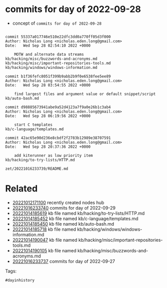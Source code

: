 # commits for day of 2022-09-28

- concept of `commits for day of 2022-09-28`

```

commit 55337a017746e510e22dfc3dd0a770ff05d3f000
Author: Nicholas Long <nicholas.eden.long@gmail.com>
Date:   Wed Sep 28 02:54:10 2022 +0000

    MOTW and alternate data streams
kb/hacking/misc/buzzwords-and-acronyms.md
kb/hacking/misc/important-repositories-tools.md
kb/hacking/windows/windows-information.md

commit b1f36fefc8051f399b9abb2b9f0e6538fee5ee89
Author: Nicholas Long <nicholas.eden.long@gmail.com>
Date:   Wed Sep 28 03:54:55 2022 +0000

    find largest files and argument value or default snippet/script
kb/auto-bash.md

commit d98885673941abe9a52d4123a7f9a0e26b1c3ab4
Author: Nicholas Long <nicholas.eden.long@gmail.com>
Date:   Wed Sep 28 06:19:56 2022 +0000

    start C templates
kb/c-language/templates.md

commit 42ac65e90d236e8cbdf2f2783b12989e38707591
Author: Nicholas Long <nicholas.eden.long@gmail.com>
Date:   Wed Sep 28 20:37:36 2022 +0000

    add kiterunner as low priority item
kb/hacking/to-try-lists/HTTP.md
```

` zet/20221016233739/README.md `

# Related

- [20221012171100](/zet/20221012171100/README.md) recently created nodes hub
- [20221016233740](/zet/20221016233740/README.md) commits for day of 2022-09-29
- [20221014185619](/zet/20221014185619/README.md) kb file named kb/hacking/to-try-lists/HTTP.md
- [20221014185452](/zet/20221014185452/README.md) kb file named kb/c-language/templates.md
- [20221014185450](/zet/20221014185450/README.md) kb file named kb/auto-bash.md
- [20221014185718](/zet/20221014185718/README.md) kb file named kb/hacking/windows/windows-information.md
- [20221014190047](/zet/20221014190047/README.md) kb file named kb/hacking/misc/important-repositories-tools.md
- [20221014190105](/zet/20221014190105/README.md) kb file named kb/hacking/misc/buzzwords-and-acronyms.md
- [20221016233737](/zet/20221016233737/README.md) commits for day of 2022-09-27

Tags:

    #dayinhistory
